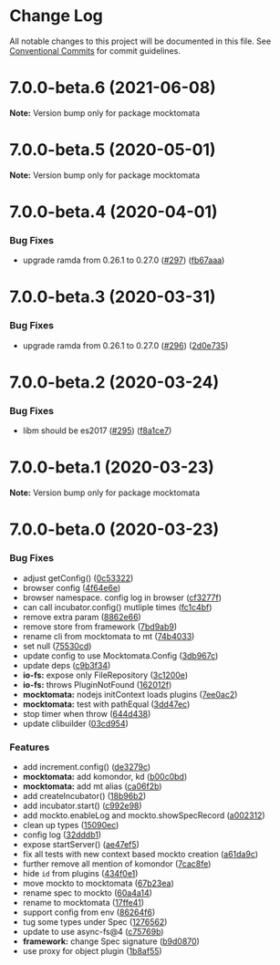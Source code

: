 # Change Log

All notable changes to this project will be documented in this file.
See [Conventional Commits](https://conventionalcommits.org) for commit guidelines.

# 7.0.0-beta.6 (2021-06-08)

**Note:** Version bump only for package mocktomata





# 7.0.0-beta.5 (2020-05-01)

**Note:** Version bump only for package mocktomata





# 7.0.0-beta.4 (2020-04-01)


### Bug Fixes

* upgrade ramda from 0.26.1 to 0.27.0 ([#297](https://github.com/mocktomata/mocktomata/issues/297)) ([fb67aaa](https://github.com/mocktomata/mocktomata/commit/fb67aaaff56bf9d30a68d937c55603a86dc959cf))





# 7.0.0-beta.3 (2020-03-31)


### Bug Fixes

* upgrade ramda from 0.26.1 to 0.27.0 ([#296](https://github.com/mocktomata/mocktomata/issues/296)) ([2d0e735](https://github.com/mocktomata/mocktomata/commit/2d0e735e22bf8cfc96605b957852ded677c69794))





# 7.0.0-beta.2 (2020-03-24)


### Bug Fixes

* libm should be es2017 ([#295](https://github.com/mocktomata/mocktomata/issues/295)) ([f8a1ce7](https://github.com/mocktomata/mocktomata/commit/f8a1ce73f7a5bb163ecbe96f9e779c73f5a86656))





# 7.0.0-beta.1 (2020-03-23)

**Note:** Version bump only for package mocktomata





# 7.0.0-beta.0 (2020-03-23)


### Bug Fixes

* adjust getConfig() ([0c53322](https://github.com/mocktomata/mocktomata/commit/0c53322a78566f274d0327f121e2b42c31e7098c))
* browser config ([4f64e6e](https://github.com/mocktomata/mocktomata/commit/4f64e6ee8f4e0450730df728de93d0dfb252ff60))
* browser namespace. config log in browser ([cf3277f](https://github.com/mocktomata/mocktomata/commit/cf3277fb62b5afd856bac6796eefd4d60aca2adb))
* can call incubator.config() mutliple times ([fc1c4bf](https://github.com/mocktomata/mocktomata/commit/fc1c4bf97793d806bdb4ea2fb13978e19f7ef0bd))
* remove extra param ([8862e66](https://github.com/mocktomata/mocktomata/commit/8862e66e15e7b4d3e4ad8df5b2627dbc2568de0b))
* remove store from framework ([7bd9ab9](https://github.com/mocktomata/mocktomata/commit/7bd9ab95c535daca823684750146c2a9a1b0fc08))
* rename cli from mocktomata to mt ([74b4033](https://github.com/mocktomata/mocktomata/commit/74b4033d9b00df536f642abcf9e303fff7368546))
* set null ([75530cd](https://github.com/mocktomata/mocktomata/commit/75530cdccf2dcb6640c03300b7b23ea65aa14f3c))
* update config to use Mocktomata.Config ([3db967c](https://github.com/mocktomata/mocktomata/commit/3db967cba10cf92ba187ae26397f974db76bcc5b))
* update deps ([c9b3f34](https://github.com/mocktomata/mocktomata/commit/c9b3f3400e887b13271179efd3dbdca70fc899e6))
* **io-fs:** expose only FileRepository ([3c1200e](https://github.com/mocktomata/mocktomata/commit/3c1200e9b07faa42eea2e285a2210ae626cce16b))
* **io-fs:** throws PluginNotFound ([162012f](https://github.com/mocktomata/mocktomata/commit/162012fa2e9a88386f2d33258a3defc58e194aae))
* **mocktomata:** nodejs initContext loads plugins ([7ee0ac2](https://github.com/mocktomata/mocktomata/commit/7ee0ac258281d86ee1ccdd2230b1c78946daab96))
* **mocktomata:** test with pathEqual ([3dd47ec](https://github.com/mocktomata/mocktomata/commit/3dd47ecfef57a9c6c78aa1149b1cbd47a77dbfaf))
* stop timer when throw ([644d438](https://github.com/mocktomata/mocktomata/commit/644d438626c3278cddb6bf54015a021e98db315b))
* update clibuilder ([03cd954](https://github.com/mocktomata/mocktomata/commit/03cd954e171d9cfd2f7697ebaeae0058d03fc95a))


### Features

* add increment.config() ([de3279c](https://github.com/mocktomata/mocktomata/commit/de3279c777694088f10799963b3c0a9b3a2ebaa3))
* **mocktomata:** add komondor, kd ([b00c0bd](https://github.com/mocktomata/mocktomata/commit/b00c0bdd3c8fca549f41371484dc4ac2e53a9225))
* **mocktomata:** add mt alias ([ca06f2b](https://github.com/mocktomata/mocktomata/commit/ca06f2b4687eff4fce8941564f9be9db86df365d))
* add createIncubator() ([18b96b2](https://github.com/mocktomata/mocktomata/commit/18b96b265b5b21fe7dadbe85320ccc6070f19789))
* add incubator.start() ([c992e98](https://github.com/mocktomata/mocktomata/commit/c992e985728d06b27765cb1c11893bcacb4a86cb))
* add mockto.enableLog and mockto.showSpecRecord ([a002312](https://github.com/mocktomata/mocktomata/commit/a002312d8e42a4c7c56776eca44976807e59f954))
* clean up types ([15090ec](https://github.com/mocktomata/mocktomata/commit/15090ecd5643f1311f5ea3bd4065d1dc44afd642))
* config log ([32dddb1](https://github.com/mocktomata/mocktomata/commit/32dddb10d17129cb23af834dc9fd64945e230942))
* expose startServer() ([ae47ef5](https://github.com/mocktomata/mocktomata/commit/ae47ef5d80672a2bb307937ba3fa472f2f62a328))
* fix all tests with new context based mockto creation ([a61da9c](https://github.com/mocktomata/mocktomata/commit/a61da9c415368d447fcd8d6392c0cfe361d1bb4f))
* further remove all mention of komondor ([7cac8fe](https://github.com/mocktomata/mocktomata/commit/7cac8febdd247fcc26ed630795f220c9d553eb00))
* hide `id` from plugins ([434f0e1](https://github.com/mocktomata/mocktomata/commit/434f0e18937a0cb66b0f4cba204a8a36a711c225))
* move mockto to mocktomata ([67b23ea](https://github.com/mocktomata/mocktomata/commit/67b23ea9273e60a5b1dd93c6b478972015eff8a8))
* rename spec to mockto ([60a4a14](https://github.com/mocktomata/mocktomata/commit/60a4a14f06e3590a6b587e2648fe3bfae3fa978e))
* rename to mocktomata ([17ffe41](https://github.com/mocktomata/mocktomata/commit/17ffe41eec572337ce683fd4cdb613a3d6394e19))
* support config from env ([86264f6](https://github.com/mocktomata/mocktomata/commit/86264f6140b5104681f9ddaa6a1bd29d90027d23))
* tug some types under Spec ([1276562](https://github.com/mocktomata/mocktomata/commit/1276562e22e97fb5e930d79db746af36ba20bfcb))
* update to use async-fs@4 ([c75769b](https://github.com/mocktomata/mocktomata/commit/c75769b241eea55af6875a38cfc2d7b94e0a1042))
* **framework:** change Spec signature ([b9d0870](https://github.com/mocktomata/mocktomata/commit/b9d0870816b9a2bc6905d9514f354d64308a5280))
* use proxy for object plugin ([1b8af55](https://github.com/mocktomata/mocktomata/commit/1b8af55e0efcb52ee586fedf03b06fae6702fa51))
